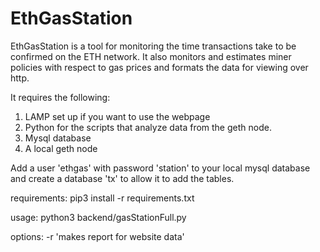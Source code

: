 # EthGasStation

EthGasStation is a tool for monitoring the time transactions take to be confirmed on the ETH network.  It also monitors
and estimates miner policies with respect to gas prices and formats the data for viewing over http.

It requires the following:
  1) LAMP set up if you want to use the webpage
  2) Python for the scripts that analyze data from the geth node.
  3) Mysql database
  4) A local geth node 

Add a user 'ethgas' with password 'station' to your local mysql database and create a database 'tx' to allow it to add the tables. 

requirements: pip3 install -r requirements.txt

usage: python3 backend/gasStationFull.py 

options: -r 'makes report for website data'

 
